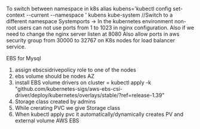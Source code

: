 To switch between namespace in k8s
alias kubens='kubectl config set-context --current --namespace '
kubens kube-system //Switch to a different namespace
Systemports → In the kubernetes environment non-root users can not use ports from 1 to 1023 in nginx configuration.
Also if we need to change the nginx server listen at 8080 
Also allow ports in aws security group from 30000 to 32767 on K8s nodes for load balancer service.



EBS for Mysql
1. assign ebscsidrivepolicy role to one of the nodes 
2. ebs volume should be nodes AZ
3. install EBS volume drivers on cluster = kubectl apply -k "github.com/kubernetes-sigs/aws-ebs-csi-driver/deploy/kubernetes/overlays/stable/?ref=release-1.39"
4. Storage class created by admins
5. While crerating PVC we give Storage class
6. When kubectl apply pvc it automatically/dynamically creates PV and external volume AWS EBS